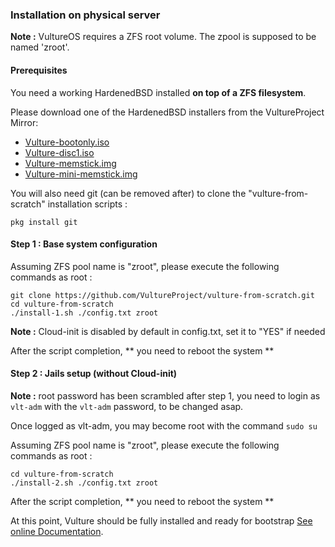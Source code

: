 ### Installation on physical server

**Note :** VultureOS requires a ZFS root volume. The zpool is supposed to be named 'zroot'.

#### Prerequisites

You need a working HardenedBSD installed **on top of a ZFS filesystem**.

Please download one of the HardenedBSD installers from the VultureProject Mirror:

 - [Vulture-bootonly.iso](https://hbsd.vultureproject.org/amd64/current/13-stable/BUILD-LATEST/Vulture-bootonly.iso)
 - [Vulture-disc1.iso](https://hbsd.vultureproject.org/amd64/current/13-stable/BUILD-LATEST/Vulture-disc1.iso)
 - [Vulture-memstick.img](https://hbsd.vultureproject.org/amd64/current/13-stable/BUILD-LATEST/Vulture-memstick.img)
 - [Vulture-mini-memstick.img](https://hbsd.vultureproject.org/amd64/current/13-stable/BUILD-LATEST/Vulture-mini-memstick.img)

You will also need git (can be removed after) to clone the "vulture-from-scratch" installation scripts :
```
pkg install git
```

#### Step 1 : Base system configuration

Assuming ZFS pool name is "zroot", please execute the following commands as root :
```
git clone https://github.com/VultureProject/vulture-from-scratch.git
cd vulture-from-scratch
./install-1.sh ./config.txt zroot
```

**Note :** Cloud-init is disabled by default in config.txt, set it to "YES" if needed

After the script completion, ** you need to reboot the system **

#### Step 2 : Jails setup (without Cloud-init)

**Note :** root password has been scrambled after step 1, you need to login as `vlt-adm` with the `vlt-adm` password, to be changed asap.

Once logged as vlt-adm, you may become root with the command `sudo su`

Assuming ZFS pool name is "zroot", please execute the following commands as root :
```
cd vulture-from-scratch
./install-2.sh ./config.txt zroot
```

After the script completion, ** you need to reboot the system **

At this point, Vulture should be fully installed and ready for bootstrap [See online Documentation](https://www.vultureproject.org/doc/overview/deploy).

